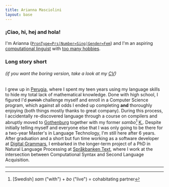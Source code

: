 ```yaml
---
title: Arianna Masciolini
layout: base
---
```


### ¡Ciao, hi, hej and hola!
I'm Arianna ([`PronType=Prs|Number=Sing|Gender=Fem`](https://universaldependencies.org/u/feat/index.html)) and I'm an aspiring [computational linguist](research.md) with [too many hobbies](more.md).

### Long story short
###### (if you want the boring version, take a look at my [CV](https://raw.githubusercontent.com/harisont/cv/refs/heads/main/cv.pdf))
I grew up in [Perugia](https://www.openstreetmap.org/relation/42278#map=11/43.1399/12.3691), where I spent my teen years using my language skills to hide my total lack of mathematical knowledge.
Done with high school, I figured I'd ~~punish~~ challenge myself and enroll in a Computer Science program, which against all odds I ended up completing __and__ thoroughly enjoying (both things mostly thanks to great company).
During this process, I accidentally re-discovered language through a course on compilers and abruptly moved to [Gothenburg](https://www.openstreetmap.org/node/25930131) together with my former _sambo_[^1] [K.](https://harisont.github.io/kappanneu/).
Despite initially telling myself and everyone else that I was only going to be there for a two-year Master's in Language Technology, I'm still here after 6 years. 
After graduation and a short but fun time working as a software developer at [Digital Grammars](https://www.digitalgrammars.com/), I embarked in the longer-term project of a PhD in Natural Language Processing at [Språkbanken Text](https://spraakbanken.gu.se/), where I work at the intersection between Computational Syntax and Second Language Acquisition.

---

[^1]: [Swedish] _sam_ ("with") + _bo_ ("live") = cohabitating partner
